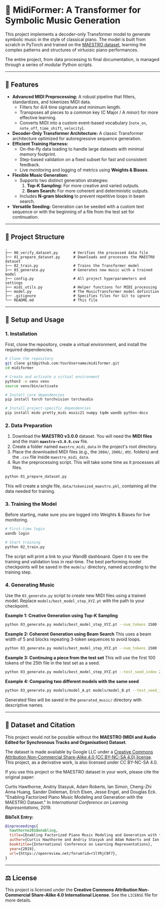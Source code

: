# 🎹 MidiFormer: A Transformer for Symbolic Music Generation

This project implements a decoder-only Transformer model to generate symbolic music in the style of classical piano. The model is built from scratch in PyTorch and trained on the [MAESTRO dataset](https://magenta.tensorflow.org/datasets/maestro), learning the complex patterns and structures of virtuosic piano performances.

The entire project, from data processing to final documentation, is managed through a series of modular Python scripts.

---

## 🎵 Features

- **Advanced MIDI Preprocessing:** A robust pipeline that filters, standardizes, and tokenizes MIDI data.
  - Filters for 4/4 time signature and minimum length.
  - Transposes all pieces to a common key (C Major / A minor) for more effective learning.
  - Converts MIDI into a custom event-based vocabulary (`note_on`, `note_off`, `time_shift`, `velocity`).
- **Decoder-Only Transformer Architecture:** A classic Transformer architecture optimized for autoregressive sequence generation.
- **Efficient Training Harness:**
  - On-the-fly data loading to handle large datasets with minimal memory footprint.
  - Step-based validation on a fixed subset for fast and consistent feedback.
  - Live monitoring and logging of metrics using **Weights & Biases**.
- **Flexible Music Generation:**
  - Supports two distinct generation strategies:
    1.  **Top-K Sampling:** For more creative and varied outputs.
    2.  **Beam Search:** For more coherent and deterministic outputs.
  - Includes **N-gram blocking** to prevent repetitive loops in beam search.
- **Versatile Seeding:** Generation can be seeded with a custom text sequence or with the beginning of a file from the test set for continuation.

---

## 📂 Project Structure

```
.
├── 00_verify_dataset.py       # Verifies the processed data file
├── 01_prepare_dataset.py      # Downloads and processes the MAESTRO dataset
├── 02_train.py                # Trains the Transformer model
├── 03_generate.py             # Generates new music with a trained model
├── config.py                  # All project hyperparameters and settings
├── midi_utils.py              # Helper functions for MIDI processing
├── model.py                   # The MusicTransformer model definition
├── .gitignore                 # Specifies files for Git to ignore
└── README.md                  # This file
```

---

## 🚀 Setup and Usage

### 1. Installation

First, clone the repository, create a virtual environment, and install the required dependencies.

```bash
# Clone the repository
git clone git@github.com:YourUsername/midiformer.git
cd midiformer

# Create and activate a virtual environment
python3 -m venv venv
source venv/bin/activate

# Install core dependencies
pip install torch torchvision torchaudio

# Install project-specific dependencies
pip install mido pretty_midi music21 numpy tqdm wandb python-docx
```

### 2. Data Preparation

1.  Download the **MAESTRO v3.0.0** dataset. You will need the **MIDI files** and the main **`maestro-v3.0.0.csv`** file.
2.  Create a folder named `maestro_midi_data` in the project's root directory.
3.  Place the downloaded MIDI files (e.g., the `2004/`, `2006/`, etc. folders) and the `.csv` file inside `maestro_midi_data`.
4.  Run the preprocessing script. This will take some time as it processes all files.

```bash
python 01_prepare_dataset.py
```
This will create a single file, `data/tokenized_maestro.pkl`, containing all the data needed for training.

### 3. Training the Model

Before starting, make sure you are logged into Weights & Biases for live monitoring.

```bash
# First-time login
wandb login

# Start training
python 02_train.py
```
The script will print a link to your WandB dashboard. Open it to see the training and validation loss in real-time. The best performing model checkpoints will be saved in the `models/` directory, named according to the training step.

### 4. Generating Music

Use the `03_generate.py` script to create new MIDI files using a trained model. Replace `models/best_model_step_XYZ.pt` with the path to your checkpoint.

**Example 1: Creative Generation using Top-K Sampling**
```bash
python 03_generate.py models/best_model_step_XYZ.pt --num_tokens 1500 --top_k 20 --temperature 1.1
```

**Example 2: Coherent Generation using Beam Search**
This uses a beam width of 5 and blocks repeating 3-token sequences to avoid loops.
```bash
python 03_generate.py models/best_model_step_XYZ.pt --num_tokens 1500 --beam_size 5 --block_ngrams 3
```

**Example 3: Continuing a piece from the test set**
This will use the first 100 tokens of the 25th file in the test set as a seed.
```bash
python 03_generate.py models/best_model_step_XYZ.pt --test_seed_index 25 --seed_length 100
```

**Example 4: Comparing two different models with the same seed**
```bash
python 03_generate.py models/model_A.pt models/model_B.pt --test_seed_index 10 --beam_size 5
```
Generated files will be saved in the `generated_music/` directory with descriptive names.

---

## 📜 Dataset and Citation

This project would not be possible without the **MAESTRO (MIDI and Audio Edited for Synchronous Tracks and Organisation) Dataset**.

The dataset is made available by Google LLC under a [Creative Commons Attribution Non-Commercial Share-Alike 4.0 (CC BY-NC-SA 4.0) license](https://creativecommons.org/licenses/by-nc-sa/4.0/). This project, as a derivative work, is also licensed under CC BY-NC-SA 4.0.

If you use this project or the MAESTRO dataset in your work, please cite the original paper:

Curtis Hawthorne, Andriy Stasyuk, Adam Roberts, Ian Simon, Cheng-Zhi Anna Huang, Sander Dieleman, Erich Elsen, Jesse Engel, and Douglas Eck. "Enabling Factorized Piano Music Modeling and Generation with the MAESTRO Dataset." In *International Conference on Learning Representations*, 2019.

**BibTeX Entry:**
```bibtex
@inproceedings{
  hawthorne2018enabling,
  title={Enabling Factorized Piano Music Modeling and Generation with the {MAESTRO} Dataset},
  author={Curtis Hawthorne and Andriy Stasyuk and Adam Roberts and Ian Simon and Cheng-Zhi Anna Huang and Sander Dieleman and Erich Elsen and Jesse Engel and Douglas Eck},
  booktitle={International Conference on Learning Representations},
  year={2019},
  url={https://openreview.net/forum?id=r1lYRjC9F7},
}
```

---

## ⚖️ License

This project is licensed under the **Creative Commons Attribution Non-Commercial Share-Alike 4.0 International License**. See the `LICENSE` file for more details.
